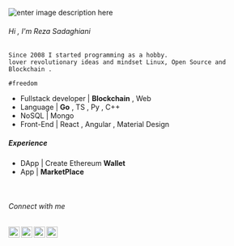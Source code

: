 ![enter image description here](https://media-exp1.licdn.com/dms/image/C4D16AQF2xW9BmreMtw/profile-displaybackgroundimage-shrink_350_1400/0/1604601051420?e=1617235200&v=beta&t=Z5ZmiptFMwycT4jH5wFlm6ecYvUOubcr462KnEqfUrw)


###### Hi , I'm Reza Sadaghiani 
    Since 2008 I started programming as a hobby.
    lover revolutionary ideas and mindset Linux, Open Source and Blockchain . 
    
    #freedom

+ Fullstack developer  |  **Blockchain** , Web 
+ Language |  **Go** , TS , Py , C++ 
+ NoSQL | Mongo
+ Front-End | React , Angular , Material Design

#####  Experience 
+ DApp | Create Ethereum **Wallet**  
+ App | **MarketPlace** 

<br />

###### Connect with me

[<img align="left" alt="Sabesan | LinkedIn" height="22px" src="https://cdn.jsdelivr.net/npm/simple-icons@v3/icons/linkedin.svg" />][linkedin]
[<img align="left" alt="Sabesan | Gmail" height="22px" src="https://cdn.jsdelivr.net/npm/simple-icons@v3/icons/gmail.svg" />][gmail]
[<img align="left" alt="Sabesan | Whatsapp" height="22px" src="https://cdn.jsdelivr.net/npm/simple-icons@v3/icons/whatsapp.svg" />][whatsapp]
[<img align="left" alt="Sabesan | Skype" height="22px" src="https://cdn.jsdelivr.net/npm/simple-icons@v3/icons/skype.svg" />][skype]

[linkedin]: https://www.linkedin.com/in/sadaghiani-reza
[gmail]: mailto:sadaghiani.reza@gmail.com
[whatsapp]:https://wa.me/00989366644232
[skype]: https://join.skype.com/invite/xXqzuzCnCaKq
